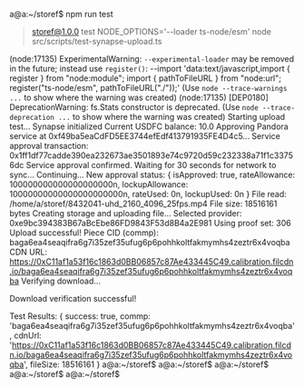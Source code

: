a@a:~/storef$ npm run test

> storef@1.0.0 test
> NODE_OPTIONS='--loader ts-node/esm' node src/scripts/test-synapse-upload.ts

(node:17135) ExperimentalWarning: `--experimental-loader` may be removed in the future; instead use `register()`:
--import 'data:text/javascript,import { register } from "node:module"; import { pathToFileURL } from "node:url"; register("ts-node/esm", pathToFileURL("./"));'
(Use `node --trace-warnings ...` to show where the warning was created)
(node:17135) [DEP0180] DeprecationWarning: fs.Stats constructor is deprecated.
(Use `node --trace-deprecation ...` to show where the warning was created)
Starting upload test...
Synapse initialized
Current USDFC balance: 10.0
Approving Pandora service at 0xf49ba5eaCdFD5EE3744efEdf413791935FE4D4c5...
Service approval transaction: 0x1ff1df77cadde390ea232673ae3501893e74c9720d59c232338a71f1c33756dc
Service approval confirmed.
Waiting for 30 seconds for network to sync...
Continuing...
New approval status: {
  isApproved: true,
  rateAllowance: 100000000000000000000n,
  lockupAllowance: 10000000000000000000000n,
  rateUsed: 0n,
  lockupUsed: 0n
}
File read: /home/a/storef/8432041-uhd_2160_4096_25fps.mp4
File size: 18516161 bytes
Creating storage and uploading file...
Selected provider: 0xe9bc394383B67aBcEbe86FD9843F53d8B4a2E981
Using proof set: 306
Upload successful!
Piece CID (commp): baga6ea4seaqifra6g7i35zef35ufug6p6pohhkoltfakmymhs4zeztr6x4voqba
CDN URL: https://0xC11af1a53f16c1863d0BB06857c87Ae433445C49.calibration.filcdn.io/baga6ea4seaqifra6g7i35zef35ufug6p6pohhkoltfakmymhs4zeztr6x4voqba
Verifying download...




Download verification successful!

Test Results: {
  success: true,
  commp: 'baga6ea4seaqifra6g7i35zef35ufug6p6pohhkoltfakmymhs4zeztr6x4voqba',
  cdnUrl: 'https://0xC11af1a53f16c1863d0BB06857c87Ae433445C49.calibration.filcdn.io/baga6ea4seaqifra6g7i35zef35ufug6p6pohhkoltfakmymhs4zeztr6x4voqba',
  fileSize: 18516161
}
a@a:~/storef$ 
a@a:~/storef$ 
a@a:~/storef$ 
a@a:~/storef$ 
a@a:~/storef$ 